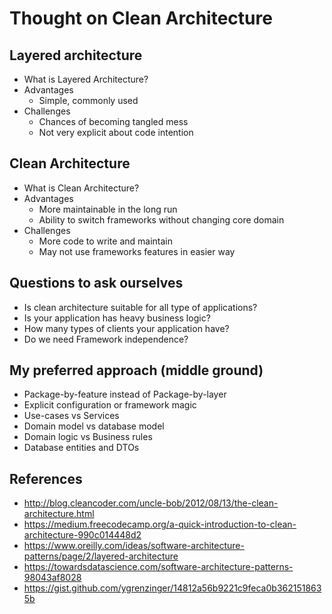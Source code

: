 # Thought on Clean Architecture

## Layered architecture

- What is Layered Architecture?
- Advantages
    - Simple, commonly used
- Challenges
    - Chances of becoming tangled mess
    - Not very explicit about code intention

## Clean Architecture

- What is Clean Architecture?
- Advantages
    - More maintainable in the long run
    - Ability to switch frameworks without changing core domain
- Challenges
    - More code to write and maintain
    - May not use frameworks features in easier way

## Questions to ask ourselves

- Is clean architecture suitable for all type of applications?
- Is your application has heavy business logic?
- How many types of clients your application have?
- Do we need Framework independence?

## My preferred approach (middle ground)

- Package-by-feature instead of Package-by-layer
- Explicit configuration or framework magic
- Use-cases vs Services
- Domain model vs database model
- Domain logic vs Business rules
- Database entities and DTOs

## References

- http://blog.cleancoder.com/uncle-bob/2012/08/13/the-clean-architecture.html
- https://medium.freecodecamp.org/a-quick-introduction-to-clean-architecture-990c014448d2
- https://www.oreilly.com/ideas/software-architecture-patterns/page/2/layered-architecture
- https://towardsdatascience.com/software-architecture-patterns-98043af8028
- https://gist.github.com/ygrenzinger/14812a56b9221c9feca0b3621518635b
